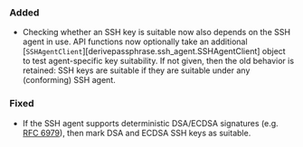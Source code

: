 ### Added

  - Checking whether an SSH key is suitable now also depends on the SSH
    agent in use.  API functions now optionally take an additional
    [`SSHAgentClient`][derivepassphrase.ssh_agent.SSHAgentClient] object to
    test agent-specific key suitability.  If not given, then the old
    behavior is retained: SSH keys are suitable if they are suitable under
    any (conforming) SSH agent.

### Fixed

  - If the SSH agent supports deterministic DSA/ECDSA signatures (e.g.
    [RFC 6979][]), then mark DSA and ECDSA SSH keys as suitable.

[RFC 6979]: https://www.rfc-editor.org/rfc/rfc6979
